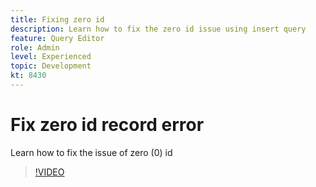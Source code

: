```yaml
---
title: Fixing zero id
description: Learn how to fix the zero id issue using insert query
feature: Query Editor
role: Admin
level: Experienced 
topic: Development
kt: 8430
---
```


# Fix zero id record error

Learn how to fix the issue of zero (0) id

>[!VIDEO](https://video.tv.adobe.com/v/335987?quality=12)
